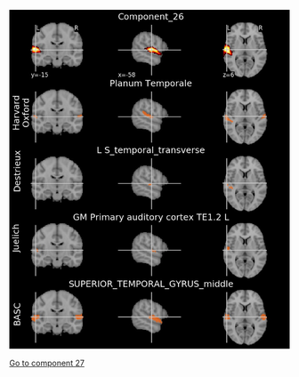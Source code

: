 ![26](preliminary/26.jpg "Component 26")

[Go to component 27](https://parietal-inria.github.io/MODL_atlas/128/27 "Component 27")

